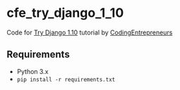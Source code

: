 # cfe_try_django_1_10

Code for [Try Django 1.10][1] tutorial by [CodingEntrepreneurs][2]

## Requirements

 - Python 3.x
 - `pip install -r requirements.txt`

  [1]: https://www.youtube.com/playlist?list=PLEsfXFp6DpzQSEMN5PXvEWuD2gEWVngCZ
  [2]: http://www.codingforentrepreneurs.com/
